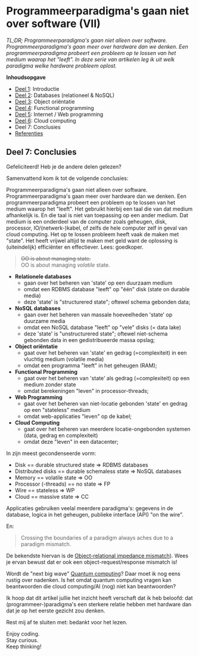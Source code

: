 # Programmeerparadigma's gaan niet over software (VII)

*TL;DR; Programmeerparadigma's gaan niet alleen over software. Programmeerparadigma's gaan meer over hardware dan we denken. Een programmeerparadigma probeert een probleem op te lossen van het medium waarop het "leeft". In deze serie van artikelen leg ik uit welk paradigma welke hardware probleem oplost.*

**Inhoudsopgave**

* [Deel 1](./deel-01-intro.md): Introductie
* [Deel 2](./deel-02-dbs.md): Databases (relationeel & NoSQL)
* [Deel 3](./deel-03-oo.md): Object oriëntatie
* [Deel 4](./deel-04-fp.md): Functional programming
* [Deel 5](./deel-05-wp.md): Internet / Web programming
* [Deel 6](./deel-06-cc.md): Cloud computing
* Deel 7: Conclusies
* [Referenties](./deel-08-referenties.md)


## Deel 7: Conclusies

Gefeliciteerd! Heb je de andere delen gelezen?

Samenvattend kom ik tot de volgende conclusies:

Programmeerparadigma's gaan niet alleen over software. Programmeerparadigma's gaan meer over hardware dan we denken. Een programmeerparadigma probeert een probleem op te lossen van het medium waarop het "leeft". Het gebruikt hierbij een taal die van dat medium afhankelijk is. En die taal is niet van toepassing op een ander medium. Dat medium is een onderdeel van de computer zoals geheugen, disk, processor, IO/(netwerk-)kabel, of zelfs de hele computer zelf in geval van cloud computing. Het op te lossen probleem heeft vaak de maken met "state". Het heeft vrijwel altijd te maken met geld want de oplossing is (uiteindelijk) efficiënter en effectiever. Lees: goedkoper.

> ~~OO is about managing state.~~<br/>OO is about managing *volatile* state.


* **Relationele databases**
   * gaan over het beheren van 'state' op een duurzaam medium
   * omdat een RDBMS database "leeft" op "één" disk (state on durable media)
   * deze 'state' is "structurered state"; oftewel schema gebonden data;
* **NoSQL databases**
   * gaan over het beheren van massale hoeveelheden 'state' op duurzame media
   * omdat een NoSQL database "leeft" op "vele" disks (= data lake)
   * deze 'state' is "unstructurered state"; oftewel niet-schema gebonden data in een gedistribueerde massa opslag;
* **Object oriëntatie**
   * gaat over het beheren van 'state' en gedrag (=complexiteit) in een vluchtig medium (volatile media)
   * omdat een programma "leeft" in het geheugen (RAM);
* **Functional Programming**
   * gaat over het beheren van 'state' als gedrag (=complexiteit) op een medium zonder state
   * omdat berekeningen "leven" in processor-threads;
* **Web Programming**
   * gaat over het beheren van niet-locatie gebonden 'state' en gedrag op een "stateless" medium
   * omdat web-applicaties "leven" op de kabel;
* **Cloud Computing**
   * gaat over het beheren van meerdere locatie-ongebonden systemen (data, gedrag en complexiteit)
   * omdat deze "leven" in een datacenter;

In zijn meest gecondenseerde vorm:

* Disk == durable structured state => RDBMS databases
* Distributed disks == durable schemaless state => NoSQL databases
* Memory == volatile state => OO
* Processor (-threads) == no state => FP
* Wire == stateless => WP
* Cloud == massive state => CC

Applicaties gebruiken veelal meerdere paradigma's: gegevens in de database, logica in het geheugen, publieke interface (API) "on the wire". 

En:

> Crossing the boundaries of a paradigm always aches due to a paradigm mismatch.

De bekendste hiervan is de [Object-relational impedance mismatch](https://en.wikipedia.org/wiki/Object-relational_impedance_mismatch)). Wees je ervan bewust dat er ook een object-request/response mismatch is!

Wordt de "next big wave" [Quantum computing](https://en.wikipedia.org/wiki/Quantum_computing)? Daar moet ik nog eens rustig over nadenken. Is het omdat quantum computing vragen kan beantwoorden die cloud computing/AI (nog) niet kan beantwoorden?

Ik hoop dat dit artikel jullie het inzicht heeft verschaft dat ik heb beloofd: dat (programmeer-)paradigma's een sterkere relatie hebben met hardware dan dat je op het eerste gezicht zou denken.

Rest mij af te sluiten met: bedankt voor het lezen.

Enjoy coding.<br/>
Stay curious.<br/>
Keep thinking!
